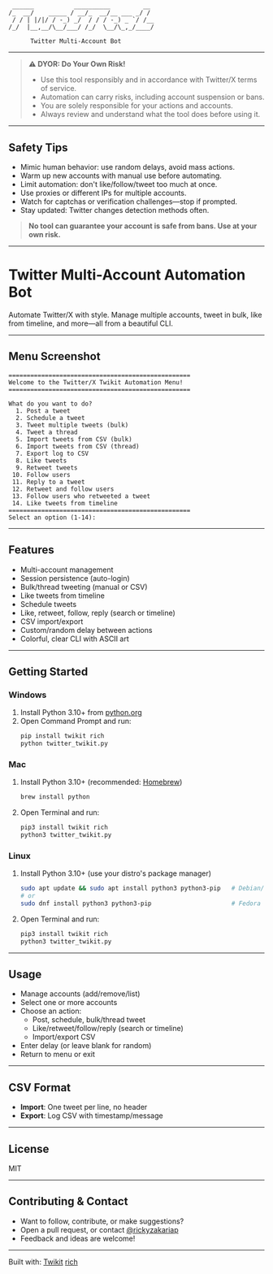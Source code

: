 #

```
 ______           __________         __ 
/_  __/    _____ / __/_  __/__ ___ _/ / 
 / / | |/|/ / -_) _/  / / / -_) _ `/ /__
/_/  |__,__/\__/___/ /_/  \__/\_,_/____/
                                         
      Twitter Multi-Account Bot
```

---

> **⚠️ DYOR: Do Your Own Risk!**
>
> - Use this tool responsibly and in accordance with Twitter/X terms of service.
> - Automation can carry risks, including account suspension or bans.
> - You are solely responsible for your actions and accounts.
> - Always review and understand what the tool does before using it.

---

## Safety Tips

- Mimic human behavior: use random delays, avoid mass actions.
- Warm up new accounts with manual use before automating.
- Limit automation: don't like/follow/tweet too much at once.
- Use proxies or different IPs for multiple accounts.
- Watch for captchas or verification challenges—stop if prompted.
- Stay updated: Twitter changes detection methods often.

> **No tool can guarantee your account is safe from bans. Use at your own risk.**

---

# Twitter Multi-Account Automation Bot

Automate Twitter/X with style. Manage multiple accounts, tweet in bulk, like from timeline, and more—all from a beautiful CLI.

---

## Menu Screenshot

```
==================================================
Welcome to the Twitter/X Twikit Automation Menu!
==================================================

What do you want to do?
  1. Post a tweet
  2. Schedule a tweet
  3. Tweet multiple tweets (bulk)
  4. Tweet a thread
  5. Import tweets from CSV (bulk)
  6. Import tweets from CSV (thread)
  7. Export log to CSV
  8. Like tweets
  9. Retweet tweets
 10. Follow users
 11. Reply to a tweet
 12. Retweet and follow users
 13. Follow users who retweeted a tweet
 14. Like tweets from timeline
==================================================
Select an option (1-14):
```

---

## Features

- Multi-account management
- Session persistence (auto-login)
- Bulk/thread tweeting (manual or CSV)
- Like tweets from timeline
- Schedule tweets
- Like, retweet, follow, reply (search or timeline)
- CSV import/export
- Custom/random delay between actions
- Colorful, clear CLI with ASCII art

---

## Getting Started

### Windows
1. Install Python 3.10+ from [python.org](https://www.python.org/downloads/windows/)
2. Open Command Prompt and run:
   ```sh
   pip install twikit rich
   python twitter_twikit.py
   ```

### Mac
1. Install Python 3.10+ (recommended: [Homebrew](https://brew.sh/))
   ```sh
   brew install python
   ```
2. Open Terminal and run:
   ```sh
   pip3 install twikit rich
   python3 twitter_twikit.py
   ```

### Linux
1. Install Python 3.10+ (use your distro's package manager)
   ```sh
   sudo apt update && sudo apt install python3 python3-pip   # Debian/Ubuntu
   # or
   sudo dnf install python3 python3-pip                      # Fedora
   ```
2. Open Terminal and run:
   ```sh
   pip3 install twikit rich
   python3 twitter_twikit.py
   ```

---

## Usage

- Manage accounts (add/remove/list)
- Select one or more accounts
- Choose an action:
  - Post, schedule, bulk/thread tweet
  - Like/retweet/follow/reply (search or timeline)
  - Import/export CSV
- Enter delay (or leave blank for random)
- Return to menu or exit

---

## CSV Format
- **Import**: One tweet per line, no header
- **Export**: Log CSV with timestamp/message

---

## License
MIT

---

## Contributing & Contact

- Want to follow, contribute, or make suggestions?
- Open a pull request, or contact [@rickyzakariap](https://twitter.com/rickyzakariap)
- Feedback and ideas are welcome!

---

Built with: 
[Twikit](https://github.com/d60/twikit) 
[rich](https://github.com/Textualize/rich) 